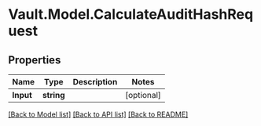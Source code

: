 # Vault.Model.CalculateAuditHashRequest

## Properties

Name | Type | Description | Notes
------------ | ------------- | ------------- | -------------
**Input** | **string** |  | [optional] 


[[Back to Model list]](../README.md#documentation-for-models) [[Back to API list]](../README.md#documentation-for-api-endpoints) [[Back to README]](../README.md)

